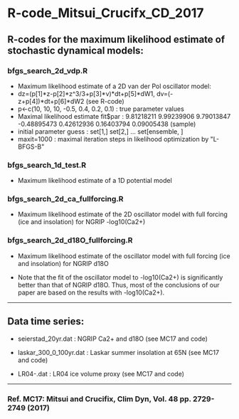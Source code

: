 # R-code_Mitsui_Crucifx_CD_2017

## R-codes for the maximum likelihood estimate of stochastic dynamical models:

### bfgs_search_2d_vdp.R 

- Maximum likelihood estimate of a 2D van der Pol oscillator model:
- dz=(p[1]*z-p[2]*z^3/3+p[3]*v)*dt+p[5]*dW1, dv=(-z+p[4])*dt+p[6]*dW2 (see R-code)
- p<-c(10, 10, 10, -0.5, 0.4, 0.2, 0.1) : true parameter values
- Maximal likelihood estimate fit$par : 9.81218211  9.99239906  9.79013847 -0.48895473  0.42612936  0.16403794  0.09005438 (sample)
- initial parameter guess : set[1,] set[2,] ... set[ensemble, ]
- maxit=1000 : maximal iteration steps in likelihood optimization by "L-BFGS-B"

### bfgs_search_1d_test.R 

- Maximum likelihood estimate of a 1D potential model

### bfgs_search_2d_ca_fullforcing.R 

- Maximum likelihood estimate of the 2D oscillator model with full forcing (ice and insolation) for NGRIP -log10(Ca2+)

### bfgs_search_2d_d18O_fullforcing.R 

- Maximum likelihood estimate of the oscillator model with full forcing (ice and insolation) for NGRIP d18O

- Note that the fit of the oscillator model to -log10(Ca2+) is significantly better than that of NGRIP d18O. Thus, most of the conclusions of our paper are based on the results with -log10(Ca2+).


---
## Data time series:

- seierstad_20yr.dat : NGRIP Ca2+ and d18O (see MC17 and code)

- laskar_300_0_100yr.dat : Laskar summer insolation at 65N (see MC17 and code)

- LR04-.dat : LR04 ice volume proxy (see MC17 and code)


---
### Ref. MC17: Mitsui and Crucifix, Clim Dyn, Vol. 48 pp. 2729-2749 (2017)  

